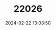 ---
title: "22026"
category: "Trachemys stejnegeri"
draft: false
date: 2024-02-22 13:03:50
languages:
  English: ["Hispaniolan Slider Turtle", "Inagua Island Turtle", "Puerto Rican Slider Turtle", "Puerto Rican Slider"]
---